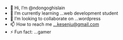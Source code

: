 - 👋 Hi, I’m @ndongoghislain
- 🌱 I’m currently learning ...web development student
- 💞️ I’m looking to collaborate on ...wordpress 
- 📫 How to reach me ...kesenju@gmail.com
- ⚡ Fun fact: ...gamer

<!---
ndongoghislain/ndongoghislain is a ✨ special ✨ repository because its `README.md` (this file) appears on your GitHub profile.
You can click the Preview link to take a look at your changes.
--->
